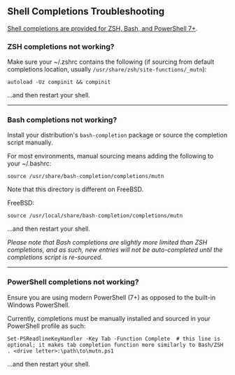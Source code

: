 ## Shell Completions Troubleshooting
[Shell completions are provided for ZSH, Bash, and PowerShell 7+](https://github.com/rwinkhart/MUTN/tree/main/completions).
### ZSH completions not working?
Make sure your ~/.zshrc contains the following (if sourcing from default completions location, usually `/usr/share/zsh/site-functions/_mutn`):
```shell
autoload -Uz compinit && compinit
```
...and then restart your shell.
***
### Bash completions not working?
Install your distribution's `bash-completion` package or source the completion script manually.

For most environments, manual sourcing means adding the following to your ~/.bashrc:
```shell
source /usr/share/bash-completion/completions/mutn
```
Note that this directory is different on FreeBSD.

FreeBSD:
```shell
source /usr/local/share/bash-completion/completions/mutn
```
...and then restart your shell.

*Please note that Bash completions are slightly more limited than ZSH completions, and as such, new entries will not be auto-completed until the completions script is re-sourced.*
***
### PowerShell completions not working?
Ensure you are using modern PowerShell (7+) as opposed to the built-in Windows PowerShell.

Currently, completions must be manually installed and sourced in your PowerShell profile as such:
```shell
Set-PSReadlineKeyHandler -Key Tab -Function Complete  # this line is optional; it makes tab completion function more similarly to Bash/ZSH
. <drive letter>:\path\to\mutn.ps1
```
...and then restart your shell.

